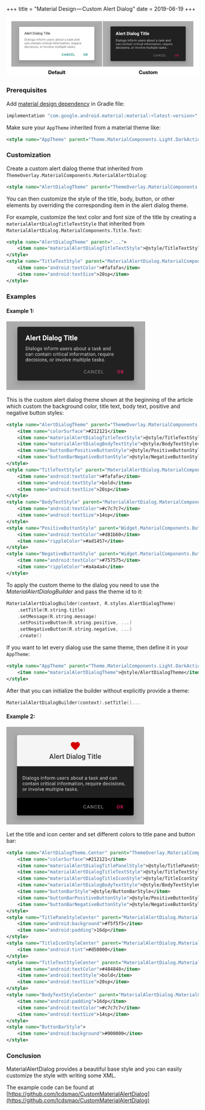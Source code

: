 +++
title = "Material Design — Custom Alert Dialog"
date = 2019-06-19
+++

![image](1.png)

### Prerequisites

Add [material design dependency](https://mvnrepository.com/artifact/com.google.android.material/material) in Gradle file:

```gradle
implementation "com.google.android.material:material:<latest-version>"
```

Make sure your `AppTheme` inherited from a material theme like:

```xml
<style name="AppTheme" parent="Theme.MaterialComponents.Light.DarkActionBar">
```

### Customization

Create a custom alert dialog theme that inherited from `ThemeOverlay.MaterialComponents.MaterialAlertDialog`:

```xml
<style name="AlertDialogTheme" parent="ThemeOverlay.MaterialComponents.MaterialAlertDialog"></style>
```

You can then customize the style of the title, body, button, or other elements by overriding the corresponding item in the alert dialog theme.

For example, customize the text color and font size of the title by creating a `materialAlertDialogTitleTextStyle` that inherited from `MaterialAlertDialog.MaterialComponents.Title.Text`:

```xml
<style name="AlertDialogTheme" parent="...">
    <item name="materialAlertDialogTitleTextStyle">@style/TitleTextStyle</item>
</style>
<style name="TitleTextStyle" parent="MaterialAlertDialog.MaterialComponents.Title.Text">
    <item name="android:textColor">#fafafa</item>
    <item name="android:textSize">20sp</item>
</style>
```

### Examples

#### Example 1:

![image](2.png)

This is the custom alert dialog theme shown at the beginning of the article which custom the background color, title text, body text, positive and negative button styles:

```xml
<style name="AlertDialogTheme" parent="ThemeOverlay.MaterialComponents.MaterialAlertDialog">
    <item name="colorSurface">#212121</item>
    <item name="materialAlertDialogTitleTextStyle">@style/TitleTextStyle</item>
    <item name="materialAlertDialogBodyTextStyle">@style/BodyTextStyle</item>
    <item name="buttonBarPositiveButtonStyle">@style/PositiveButtonStyle</item>
    <item name="buttonBarNegativeButtonStyle">@style/NegativeButtonStyle</item>
</style>
<style name="TitleTextStyle" parent="MaterialAlertDialog.MaterialComponents.Title.Text">
    <item name="android:textColor">#fafafa</item>
    <item name="android:textStyle">bold</item>
    <item name="android:textSize">20sp</item>
</style>
<style name="BodyTextStyle" parent="MaterialAlertDialog.MaterialComponents.Body.Text">
    <item name="android:textColor">#c7c7c7</item>
    <item name="android:textSize">14sp</item>
</style>
<style name="PositiveButtonStyle" parent="Widget.MaterialComponents.Button.TextButton.Dialog">
    <item name="android:textColor">#d81b60</item>
    <item name="rippleColor">#ad1457</item>
</style>
<style name="NegativeButtonStyle" parent="Widget.MaterialComponents.Button.TextButton.Dialog">
    <item name="android:textColor">#757575</item>
    <item name="rippleColor">#a4a4a4</item>
</style>
```

To apply the custom theme to the dialog you need to use the _MaterialAlertDialogBuilder_ and pass the theme id to it:

```kotlin
MaterialAlertDialogBuilder(context, R.styles.AlertDialogTheme)
    .setTitle(R.string.title)
    .setMessage(R.string.message)
    .setPositiveButton(R.string.positive, ...)
    .setNegativeButton(R.string.negative, ...)
    .create()
```

If you want to let every dialog use the same theme, then define it in your `AppTheme`:

```xml
<style name="AppTheme" parent="Theme.MaterialComponents.Light.DarkActionBar">
    <item name="materialAlertDialogTheme">@style/AlertDialogTheme</item>
</style>
```

After that you can initialize the builder without explicitly provide a theme:

```kotlin
MaterialAlertDialogBuilder(context).setTitle()...
```

#### Example 2:

![image](3.png)

Let the title and icon center and set different colors to title pane and button bar:

```xml
<style name="AlertDialogTheme.Center" parent="ThemeOverlay.MaterialComponents.MaterialAlertDialog">
    <item name="colorSurface">#212121</item>
    <item name="materialAlertDialogTitlePanelStyle">@style/TitlePaneStyleCenter</item>
    <item name="materialAlertDialogTitleTextStyle">@style/TitleTextStyleCenter</item>
    <item name="materialAlertDialogTitleIconStyle">@style/TitleIconStyleCenter</item>
    <item name="materialAlertDialogBodyTextStyle">@style/BodyTextStyleCenter</item>
    <item name="buttonBarStyle">@style/ButtonBarStyle</item>
    <item name="buttonBarPositiveButtonStyle">@style/PositiveButtonStyle</item>
    <item name="buttonBarNegativeButtonStyle">@style/NegativeButtonStyle</item>
</style>
<style name="TitlePaneStyleCenter" parent="MaterialAlertDialog.MaterialComponents.Title.Panel.CenterStacked">
    <item name="android:background">#f5f5f5</item>
    <item name="android:padding">16dp</item>
</style>
<style name="TitleIconStyleCenter" parent="MaterialAlertDialog.MaterialComponents.Title.Icon.CenterStacked">
    <item name="android:tint">#d50000</item>
</style>
<style name="TitleTextStyleCenter" parent="MaterialAlertDialog.MaterialComponents.Title.Text.CenterStacked">
    <item name="android:textColor">#484848</item>
    <item name="android:textStyle">bold</item>
    <item name="android:textSize">20sp</item>
</style>
<style name="BodyTextStyleCenter" parent="MaterialAlertDialog.MaterialComponents.Body.Text">
    <item name="android:padding">16dp</item>
    <item name="android:textColor">#c7c7c7</item>
    <item name="android:textSize">14sp</item>
</style>
<style name="ButtonBarStyle">
    <item name="android:background">#000000</item>
</style>
```

### Conclusion

MaterialAlertDialog provides a beautiful base style and you can easily customize the style with writing some XML.

The example code can be found at [https://github.com/lcdsmao/CustomMaterialAlertDialog](https://github.com/lcdsmao/CustomMaterialAlertDialog)
